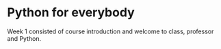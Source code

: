 # Python for everybody

Week 1 consisted of course introduction and welcome to class, professor and Python.
